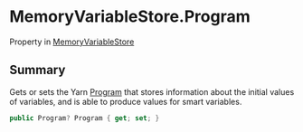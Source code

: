 # MemoryVariableStore.Program

Property in [MemoryVariableStore](/docs/api/csharp/yarn.memoryvariablestore.md)

## Summary


Gets or sets the Yarn  <a href="yarn.ivariableaccess.program.md">Program</a>  that stores information
about the initial values of variables, and is able to produce values
for smart variables.


```csharp
public Program? Program { get; set; }
```

